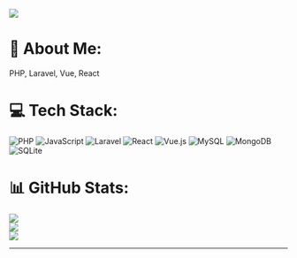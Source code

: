 [![](https://visitcount.itsvg.in/api?id=phpdev5&icon=0&color=0)](https://visitcount.itsvg.in)

# 💫 About Me:
PHP, Laravel, Vue, React


# 💻 Tech Stack:
![PHP](https://img.shields.io/badge/php-%23777BB4.svg?style=flat&logo=php&logoColor=white) ![JavaScript](https://img.shields.io/badge/javascript-%23323330.svg?style=flat&logo=javascript&logoColor=%23F7DF1E) ![Laravel](https://img.shields.io/badge/laravel-%23FF2D20.svg?style=flat&logo=laravel&logoColor=white) ![React](https://img.shields.io/badge/react-%2320232a.svg?style=flat&logo=react&logoColor=%2361DAFB) ![Vue.js](https://img.shields.io/badge/vuejs-%2335495e.svg?style=flat&logo=vuedotjs&logoColor=%234FC08D) ![MySQL](https://img.shields.io/badge/mysql-%2300f.svg?style=flat&logo=mysql&logoColor=white) ![MongoDB](https://img.shields.io/badge/MongoDB-%234ea94b.svg?style=flat&logo=mongodb&logoColor=white) ![SQLite](https://img.shields.io/badge/sqlite-%2307405e.svg?style=flat&logo=sqlite&logoColor=white)
# 📊 GitHub Stats:
![](https://github-readme-stats.vercel.app/api?username=phpdev5&theme=city_light&hide_border=false&include_all_commits=true&count_private=true)<br/>
![](https://github-readme-streak-stats.herokuapp.com/?user=phpdev5&theme=city_light&hide_border=false)<br/>
![](https://github-readme-stats.vercel.app/api/top-langs/?username=phpdev5&theme=city_light&hide_border=false&include_all_commits=true&count_private=true&layout=compact)

---

